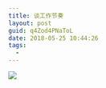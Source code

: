 ```yaml
---
title: 谈工作节奏
layout: post
guid: q4Zod4PNaToL
date: 2018-05-25 10:44:26
tags:
  -
---
```


![](/files/2018/2018-05-11-rhythm.jpg)